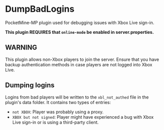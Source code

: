 # DumpBadLogins

PocketMine-MP plugin used for debugging issues with Xbox Live sign-in.

**This plugin REQUIRES that `online-mode` be enabled in server.properties.**

## WARNING
This plugin allows non-Xbox players to join the server. Ensure that you have backup authentication methods in case players are not logged into Xbox Live.

## Dumping logins
Logins from bad players will be written to the `xbl_not_authed` file in the plugin's data folder. It contains two types of entries:
- `not XBOX`: Player was probably using a proxy.
- `XBOX but not signed`: Player might have experienced a bug with Xbox Live sign-in or is using a third-party client.